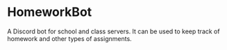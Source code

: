 # HomeworkBot
A Discord bot for school and class servers. It can be used to keep track of homework and other types of assignments.
